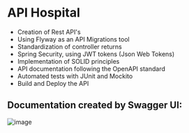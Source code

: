 # API Hospital

- Creation of Rest API's
- Using Flyway as an API Migrations tool
- Standardization of controller returns
- Spring Security, using JWT tokens (Json Web Tokens)
- Implementation of SOLID principles
- API documentation following the OpenAPI standard
- Automated tests with JUnit and Mockito
- Build and Deploy the API

## Documentation created by Swagger UI:
![image](https://github.com/GabrielSucena/api-hospital/assets/115437364/90f5e5e1-82b5-4ef7-b83d-e2c63795c1b6)
